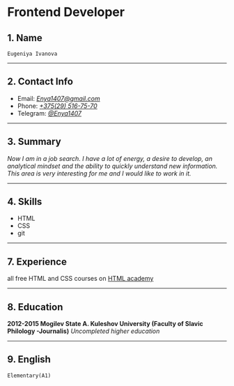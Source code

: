 # Frontend Developer

## 1.  Name
    Eugeniya Ivanova

   ---

## 2.  Contact Info
   - Email: *Enya1407@gmail.com*
   - Phone: [*+375(29) 516-75-70*](tel:+375295167570)
   - Telegram: [*@Enya1407*](https://t.me/Enya1407)

   ---

## 3. Summary 
   *Now I am in a job search. I have a lot of energy, a desire to develop, an analytical mindset and the ability to quickly understand new information. This area is very interesting for me and I would like to work in it.*

  ---

## 4. Skills 
  - HTML
  - CSS
  - git

 ---

## 7. Experience 
  all free HTML and CSS courses on [HTML academy](https://htmlacademy.ru/profile/id1173859)

 ---

## 8. Education 
  **2012-2015 Mogilev State A. Kuleshov University (Faculty of Slavic Philology -Journalis)**
  _Uncompleted higher education_

  ---

## 9. English 
    Elementary(A1)
